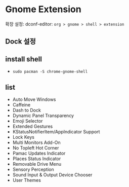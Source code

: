 # Gnome Extension

확장 설정: dconf-editor: `org > gnome > shell > extension`

## Dock 설정

## install shell

- `sudo pacman -S chrome-gnome-shell`

## list

- Auto Move Windows
- Caffeine
- Dash to Dock
- Dynamic Panel Transparency
- Emoji Selector
- Extended Gestures
- KStatusNotifierItem/AppIndicator Support
- Lock Keys
- Multi Monitors Add-On
- No Topleft Hot Corner
- Pamac Updates Indicator
- Places Status Indicator
- Removable Drive Menu
- Sensory Perception
- Sound Input & Output Device Chooser
- User Themes
